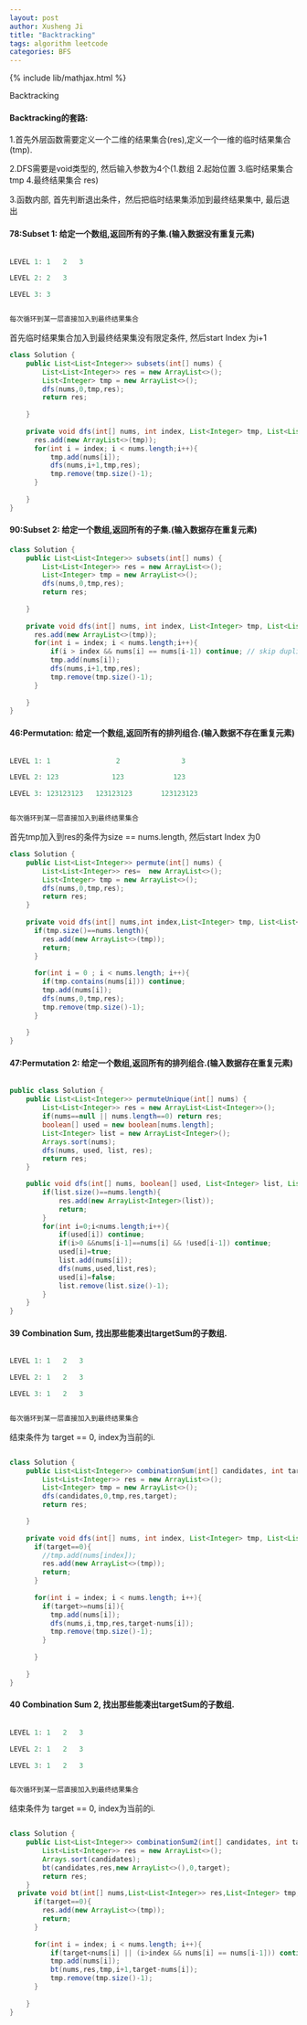 ```yaml
---
layout: post
author: Xusheng Ji
title: "Backtracking"
tags: algorithm leetcode
categories: BFS
---
```


{% include lib/mathjax.html %}


<script type="text/javascript" async
  src="https://cdnjs.cloudflare.com/ajax/libs/mathjax/2.7.5/MathJax.js?config=TeX-MML-AM_CHTML">
</script>

<script type="text/x-mathjax-config">
  MathJax.Hub.Config({
    extensions: [
      "MathMenu.js",
      "MathZoom.js",
      "AssistiveMML.js",
      "a11y/accessibility-menu.js"
    ],
    jax: ["input/TeX", "output/CommonHTML"],
    TeX: {
      extensions: [
        "AMSmath.js",
        "AMSsymbols.js",
        "noErrors.js",
        "noUndefined.js",
      ]
    }
  });
</script>



Backtracking   

#### Backtracking的套路:

1.首先外层函数需要定义一个二维的结果集合(res),定义一个一维的临时结果集合(tmp).


2.DFS需要是void类型的, 然后输入参数为4个(1.数组 2.起始位置 3.临时结果集合tmp 4.最终结果集合 res)


3.函数内部, 首先判断退出条件，然后把临时结果集添加到最终结果集中, 最后退出




#### 78:Subset 1: 给定一个数组,返回所有的子集.(输入数据没有重复元素)

```c

LEVEL 1: 1   2   3

LEVEL 2: 2   3   

LEVEL 3: 3   


每次循环到某一层直接加入到最终结果集合
```

首先临时结果集合加入到最终结果集没有限定条件, 然后start Index 为i+1


```java
class Solution {
    public List<List<Integer>> subsets(int[] nums) {
        List<List<Integer>> res = new ArrayList<>();
        List<Integer> tmp = new ArrayList<>();
        dfs(nums,0,tmp,res);
        return res;
      
    }
  
    private void dfs(int[] nums, int index, List<Integer> tmp, List<List<Integer>> res){
      res.add(new ArrayList<>(tmp));
      for(int i = index; i < nums.length;i++){
          tmp.add(nums[i]);
          dfs(nums,i+1,tmp,res);
          tmp.remove(tmp.size()-1);
      }
      
    }
}
```


#### 90:Subset 2: 给定一个数组,返回所有的子集.(输入数据存在重复元素)

```java
class Solution {
    public List<List<Integer>> subsets(int[] nums) {
        List<List<Integer>> res = new ArrayList<>();
        List<Integer> tmp = new ArrayList<>();
        dfs(nums,0,tmp,res);
        return res;
      
    }
  
    private void dfs(int[] nums, int index, List<Integer> tmp, List<List<Integer>> res){
      res.add(new ArrayList<>(tmp));
      for(int i = index; i < nums.length;i++){
          if(i > index && nums[i] == nums[i-1]) continue; // skip duplicates
          tmp.add(nums[i]);
          dfs(nums,i+1,tmp,res);
          tmp.remove(tmp.size()-1);
      }
      
    }
}
```



#### 46:Permutation: 给定一个数组,返回所有的排列组合.(输入数据不存在重复元素)


```c

LEVEL 1: 1                2               3

LEVEL 2: 123             123            123   

LEVEL 3: 123123123   123123123       123123123   


每次循环到某一层直接加入到最终结果集合
```


首先tmp加入到res的条件为size == nums.length, 然后start Index 为0


```java
class Solution {
    public List<List<Integer>> permute(int[] nums) {
        List<List<Integer>> res=  new ArrayList<>();
        List<Integer> tmp = new ArrayList<>();
        dfs(nums,0,tmp,res);
        return res;
    }
  
    private void dfs(int[] nums,int index,List<Integer> tmp, List<List<Integer>> res){
      if(tmp.size()==nums.length){
        res.add(new ArrayList<>(tmp));
        return;
      }
      
      for(int i = 0 ; i < nums.length; i++){
        if(tmp.contains(nums[i])) continue;
        tmp.add(nums[i]);
        dfs(nums,0,tmp,res);
        tmp.remove(tmp.size()-1);
      }
      
    }
}
```


#### 47:Permutation 2: 给定一个数组,返回所有的排列组合.(输入数据存在重复元素)


```java

public class Solution {
    public List<List<Integer>> permuteUnique(int[] nums) {
        List<List<Integer>> res = new ArrayList<List<Integer>>();
        if(nums==null || nums.length==0) return res;
        boolean[] used = new boolean[nums.length];
        List<Integer> list = new ArrayList<Integer>();
        Arrays.sort(nums);
        dfs(nums, used, list, res);
        return res;
    }

    public void dfs(int[] nums, boolean[] used, List<Integer> list, List<List<Integer>> res){
        if(list.size()==nums.length){
            res.add(new ArrayList<Integer>(list));
            return;
        }
        for(int i=0;i<nums.length;i++){
            if(used[i]) continue;
            if(i>0 &&nums[i-1]==nums[i] && !used[i-1]) continue;
            used[i]=true;
            list.add(nums[i]);
            dfs(nums,used,list,res);
            used[i]=false;
            list.remove(list.size()-1);
        }
    }
}
```



#### 39 Combination Sum, 找出那些能凑出targetSum的子数组. 


```c

LEVEL 1: 1   2   3

LEVEL 2: 1   2   3   

LEVEL 3: 1   2   3   


每次循环到某一层直接加入到最终结果集合
```
结束条件为 target == 0, index为当前的i. 

```java 

class Solution {
    public List<List<Integer>> combinationSum(int[] candidates, int target) {
        List<List<Integer>> res = new ArrayList<>();
        List<Integer> tmp = new ArrayList<>();
        dfs(candidates,0,tmp,res,target);
        return res;      

    }
  
    private void dfs(int[] nums, int index, List<Integer> tmp, List<List<Integer>> res,int target){
      if(target==0){
        //tmp.add(nums[index]);
        res.add(new ArrayList<>(tmp));
        return;
      }
      
      for(int i = index; i < nums.length; i++){
        if(target>=nums[i]){
          tmp.add(nums[i]);
          dfs(nums,i,tmp,res,target-nums[i]);
          tmp.remove(tmp.size()-1);
        }
        
      }
      
    }
}
```


#### 40 Combination Sum 2, 找出那些能凑出targetSum的子数组. 


```c

LEVEL 1: 1   2   3

LEVEL 2: 1   2   3   

LEVEL 3: 1   2   3   


每次循环到某一层直接加入到最终结果集合
```
结束条件为 target == 0, index为当前的i. 

```java 

class Solution {
    public List<List<Integer>> combinationSum2(int[] candidates, int target) {
        List<List<Integer>> res = new ArrayList<>();
        Arrays.sort(candidates);
        bt(candidates,res,new ArrayList<>(),0,target);
        return res;
    }
  private void bt(int[] nums,List<List<Integer>> res,List<Integer> tmp,int index,int target){
      if(target==0){
        res.add(new ArrayList<>(tmp));
        return;
      }
      
      for(int i = index; i < nums.length; i++){
          if(target<nums[i] || (i>index && nums[i] == nums[i-1])) continue;
          tmp.add(nums[i]);
          bt(nums,res,tmp,i+1,target-nums[i]);
          tmp.remove(tmp.size()-1);
      }
      
    }
}
```




